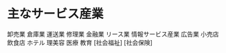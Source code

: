 # 主なサービス産業
 卸売業
 倉庫業
 運送業
 修理業
 金融業
 リース業
 情報サービス産業
 広告業
 小売店
 飲食店
 ホテル
 理美容
 医療
 教育
 [社会福祉]
 [社会保険]
